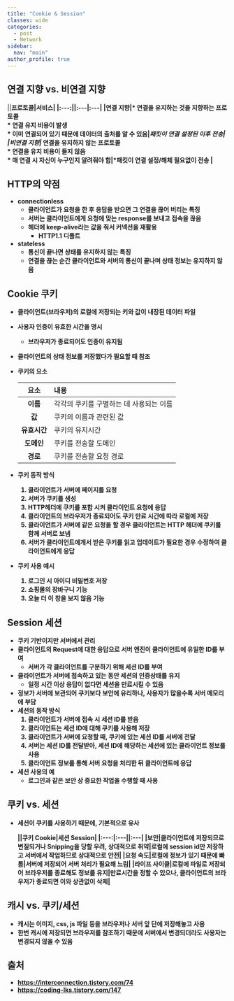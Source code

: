 ```yaml
---
title: "Cookie & Session"
classes: wide
categories: 
  - post
  - Network
sidebar:
  nav: "main"
author_profile: true
---
```


## 연결 지향 vs. 비연결 지향

||<strong>프로토콜<strong/>|<strong>서비스<strong/>|
|:---:||:---|:---|
|<strong>연결 지향<strong/>|* 연결을 유지하는 것을 지향하는 프로토콜<br/>* 연결 유지 비용이 발생<br/>* 이미 연결되어 있기 때문에 데이터의 출처를 알 수 있음|*패킷이 연결 설정된 이후 전송|
|<strong>비연결 지향<strong/>|* 연결을 유지하지 않는 프로토콜<br/>* 연결을 유지 비용이 들지 않음<br/>* 매 연결 시 자신이 누구인지 알려줘야 함|*패킷이 연결 설정/해체 필요없이 전송 |

## HTTP의 약점
* **connectionless**
  * 클라이언트가 요청을 한 후 응답을 받으면 그 연결을 끊어 버리는 특징
  * 서버는 클라이언트에게 요청에 맞는 response를 보내고 접속을 끊음
  * 헤더에 keep-alive라는 값을 줘서 커넥션을 재활용
    * HTTP1.1 디폴트
* **stateless**
  * 통신이 끝나면 상태를 유지하지 않는 특징
  * 연결을 끊는 순간 클라이언트와 서버의 통신이 끝나며 상태 정보는 유지하지 않음

## Cookie 쿠키
* 클라이언트(브라우저)의 로컬에 저장되는 키와 값이 내장된 데이터 파일
* 사용자 인증이 유효한 시간을 명시
  * 브라우저가 종료되어도 인증이 유지됨
* 클라이언트의 상태 정보를 저장했다가 필요할 때 참조
* 쿠키의 요소

  |<strong>요소<strong/>|<strong>내용<strong/>|
  |:---:|:---|
  |<strong>이름<strong/>|각각의 쿠키를 구별하는 데 사용되는 이름|
  |<strong>값<strong/>|쿠키의 이름과 관련된 값|
  |<strong>유효시간<strong/>|쿠키의 유지시간|
  |<strong>도메인<strong/>|쿠키를 전송할 도메인|
  |<strong>경로<strong/>|쿠키를 전송할 요청 경로|

* 쿠키 동작 방식
  1. 클라이언트가 서버에 페이지를 요청
  2. 서버가 쿠키를 생성
  3. HTTP헤더에 쿠키를 포함 시켜 클라이언트 요청에 응답
  4. 클라이언트의 브라우저가 종료되어도 쿠키 만료 시간에 따라 로컬에 저장
  5. 클라이언트가 서버에 같은 요청을 할 경우 클라이언트는 HTTP 헤더에 쿠키를 함께 서버로 보냄
  6. 서버가 클라이언트에게서 받은 쿠키를 읽고 업데이트가 필요한 경우 수정하여 클라이언트에게 응답
* 쿠키 사용 예시
  1. 로그인 시 아이디 비밀번호 저장
  2. 쇼핑몰의 장바구니 기능
  3. 오늘 더 이 창을 보지 않음 기능

## Session 세션
* 쿠키 기반이지만 서버에서 관리
* 클라이언트의 Request에 대한 응답으로 서버 엔진이 클라이언트에 유일한 ID를 부여
  * 서버가 각 클라이언트를 구분하기 위해 세션 ID를 부여
* 클라이언트가 서버에 접속하고 있는 동안 세션의 인증상태를 유지
  * 일정 시간 이상 응답이 없다면 세션을 만료시킬 수 있음
* 정보가 서버에 보관되어 쿠키보다 보안에 유리하나, 사용자가 많을수록 서버 메모리에 부담
* 세션의 동작 방식
  1. 클라이언트가 서버에 접속 시 세션 ID를 받음
  2. 클라이언트는 세션 ID에 대해 쿠키를 사용해 저장
  3. 클라이언트가 서버에 요청할 때, 쿠키에 있는 세션 ID를 서버에 전달
  4. 서버는 세션 ID를 전달받아, 세션 ID에 해당하는 세션에 있는 클라이언트 정보를 사용
  5. 클라이언트 정보를 통해 서버 요청을 처리한 뒤 클라이언트에 응답
* 세션 사용의 예
  * 로그인과 같은 보안 상 중요한 작업을 수행할 때 사용

## 쿠키 vs. 세션
* 세션이 쿠키를 사용하기 때문에, 기본적으로 유사

  ||<strong>쿠키 Cookie<strong/>|<strong>세션 Session<strong/>|
  |:---:|:---||:---|
  |보안|클라이언트에 저장되므로 변질되거나 Snipping을 당할 우려, 상대적으로 취약|로컬에 session id만 저장하고 서버에서 작업하므로 상대적으로 안전|
  |요청 속도|로컬에 정보가 있기 때문에 빠름|서버에 저장되어 서버 처리가 필요해 느림|
  |라이프 사이클|로컬에 파일로 저장되어 브라우저를 종료해도 정보를 유지|만료시간을 정할 수 있으나, 클라이언트의 브라우저가 종료되면 이와 상관없이 삭제|

## 캐시 vs. 쿠키/세션
* 캐시는 이미지, css, js 파일 등을 브라우저나 서버 앞 단에 저장해놓고 사용
* 한번 캐시에 저장되면 브라우저를 참조하기 때문에 서버에서 변경되더라도 사용자는 변경되지 않을 수 있음

## 출처
* <https://interconnection.tistory.com/74>
* <https://coding-lks.tistory.com/147>